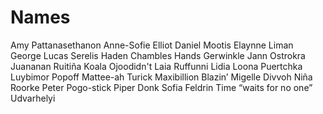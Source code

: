 # Names

Amy Pattanasethanon
Anne-Sofie Elliot
Daniel Mootis
Elaynne Liman
George Lucas Serelis
Haden Chambles
Hands Gerwinkle
Jann Ostrokra
Juananan Ruitiña
Koala Ojoodidn't
Laia Ruffunni
Lidia Loona Puertchka
Luybimor Popoff
Mattee-ah Turick
Maxibillion Blazin’
Migelle Divvoh
Niña Roorke
Peter Pogo-stick
Piper Donk
Sofia Feldrin
Time “waits for no one” Udvarhelyi

